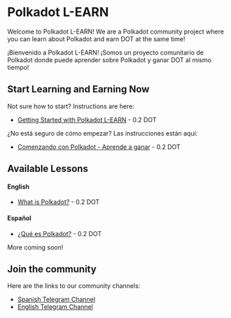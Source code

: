 # Polkadot L-EARN

Welcome to Polkadot L-EARN! We are a Polkadot community project where you can learn about Polkadot and earn DOT at the same time!

¡Bienvenido a Polkadot L-EARN! ¡Somos un proyecto comunitario de Polkadot donde puede aprender sobre Polkadot y ganar DOT al mismo tiempo!


## Start Learning and Earning Now
Not sure how to start? Instructions are here:
- [Getting Started with Polkadot L-EARN](https://github.com/antron3000/Polkadot-L-EARN/blob/master/Lessons/English/L_EARN/L1:Getting_Started_With_Polkadot_L-EARN.md) - 0.2 DOT


¿No está seguro de cómo empezar? Las instrucciones están aquí:
- [Comenzando con Polkadot - Aprende a ganar](https://github.com/antron3000/Polkadot-L-EARN/blob/master/Lessons/Espa%C3%B1ol/Aprende_y_Gana/L1:Comenzando_Con_Polkadot_Aprende_A_Ganar.md) - 0.2 DOT

## Available Lessons

#### English

* [What is Polkadot?](https://github.com/antron3000/Polkadot-L-EARN/blob/master/Lessons/English/L_EARN/Polkadot/LP1:What_Is_Polkadot.md) - 0.2 DOT

#### Español

* [¿Qué es Polkadot?](https://github.com/antron3000/Polkadot-L-EARN/blob/master/Lessons/Espa%C3%B1ol/Aprende_y_Gana/Polkadot/LP1:Que_Es_Polkadot.md) - 0.2 DOT

More coming soon!

## Join the community
Here are the links to our community channels:
* [Spanish Telegram Channel ](https://t.me/PolkadotAprendeAGanar)
* [English Telegram Channel ](https://t.me/PolkadotLearn)
